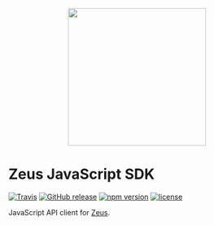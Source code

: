 <p align="center">
    <img src="https://user-images.githubusercontent.com/1433023/32629198-3c6f225e-c54d-11e7-96db-99fd22709a1b.png" width="271">
</p>

<h1>Zeus JavaScript SDK</h1>

[![Travis](https://img.shields.io/travis/getsentry/zeus-sdk.svg)](https://travis-ci.org/getsentry/zeus-sdk)
[![GitHub release](https://img.shields.io/github/release/getsentry/zeus-sdk.svg)](https://github.com/getsentry/zeus-sdk/releases/latest)
[![npm version](https://img.shields.io/npm/v/@zeus-ci/sdk.svg)](https://www.npmjs.com/package/@zeus-ci/sdk)
[![license](https://img.shields.io/github/license/getsentry/zeus-sdk.svg)](https://github.com/getsentry/zeus-sdk/blob/master/LICENSE)

JavaScript API client for [Zeus](https://github.com/getsentry/zeus).
